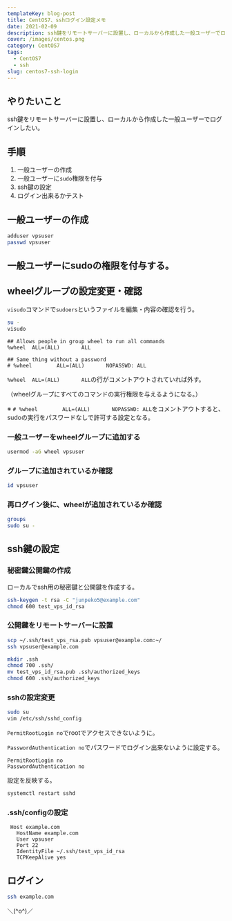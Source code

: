 ```yaml
---
templateKey: blog-post
title: CentOS7、sshログイン設定メモ
date: 2021-02-09
description: ssh鍵をリモートサーバーに設置し、ローカルから作成した一般ユーザーでログインしたい。
cover: /images/centos.png
category: CentOS7
tags:
  - CentOS7
  - ssh
slug: centos7-ssh-login
---
```


## やりたいこと

ssh鍵をリモートサーバーに設置し、ローカルから作成した一般ユーザーでログインしたい。

## 手順

1. 一般ユーザーの作成
2. 一般ユーザーに`sudo`権限を付与
3. ssh鍵の設定
4. ログイン出来るかテスト

## 一般ユーザーの作成

```bash
adduser vpsuser
passwd vpsuser
```

## 一般ユーザーにsudoの権限を付与する。

## wheelグループの設定変更・確認

`visudo`コマンドで`sudoers`というファイルを編集・内容の確認を行う。

```bash
su -
visudo
```

```
## Allows people in group wheel to run all commands
%wheel  ALL=(ALL)       ALL

## Same thing without a password
# %wheel        ALL=(ALL)       NOPASSWD: ALL
```

`%wheel  ALL=(ALL)       ALL`の行がコメントアウトされていれば外す。

（wheelグループにすべてのコマンドの実行権限を与えるようになる。）

※ `# %wheel        ALL=(ALL)       NOPASSWD: ALL`をコメントアウトすると、
sudoの実行をパスワードなしで許可する設定となる。

### 一般ユーザーをwheelグループに追加する

```bash
usermod -aG wheel vpsuser
```

### グループに追加されているか確認

```bash
id vpsuser
```

### 再ログイン後に、wheelが追加されているか確認

```bash
groups
sudo su -
```

## ssh鍵の設定

### 秘密鍵公開鍵の作成

ローカルでssh用の秘密鍵と公開鍵を作成する。
```bash
ssh-keygen -t rsa -C "junpeko5@example.com"
chmod 600 test_vps_id_rsa
```

### 公開鍵をリモートサーバーに設置

```bash
scp ~/.ssh/test_vps_rsa.pub vpsuser@example.com:~/
ssh vpsuser@example.com
```

```bash
mkdir .ssh
chmod 700 .ssh/
mv test_vps_id_rsa.pub .ssh/authorized_keys
chmod 600 .ssh/authorized_keys
```

### sshの設定変更

```bash
sudo su
vim /etc/ssh/sshd_config
```

`PermitRootLogin no`でrootでアクセスできないように。

`PasswordAuthentication no`でパスワードでログイン出来ないように設定する。

```
PermitRootLogin no
PasswordAuthentication no
```

設定を反映する。

```bash
systemctl restart sshd
```
### .ssh/configの設定

```.ssh/config
 Host example.com
   HostName example.com
   User vpsuser
   Port 22
   IdentityFile ~/.ssh/test_vps_id_rsa
   TCPKeepAlive yes
```

## ログイン

```bash
ssh example.com
```

＼(^o^)／